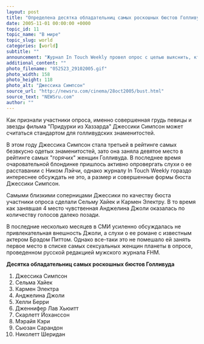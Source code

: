 ```yaml
---
layout: post
title: "Определена десятка обладательниц самых роскошных бюстов Голливуда"
date: 2005-11-01 00:00:00 +0000
topic_id: 11
topic_name: "В мире"
topic_slug: world
categories: [world]
subtitle: ""
announcement: "Журнал In Touch Weekly провел опрос с целью выяснить, кто из голливудских знаменитостей обладает самым лучшим бюстом. В результате в десятке самых \"грудастых\" звезд засветились Джессика Симпсон, Анджелина Джоли, Сельма Хайек и другие."
additional_content: ""
photo_filename: "052523_29102005.gif"
photo_width: 158
photo_height: 118
photo_alt: "Джессика Симпсон"
source_url: "http://newsru.com/cinema/28oct2005/bust.html"
source_text: "NEWSru.com"
author: ""
---
```

Как признали участники опроса, именно совершенная грудь певицы и звезды фильма "Придурки из Хаззарда" Джессики Симпсон может считаться стандартом для голливудских знаменитостей.

В этом году Джессика Симпсон стала третьей в рейтинге самых безвкусно одетых знаменитостей, зато она заняла девятое место в рейтинге самых "горячих" женщин Голливуда. В последнее время очаровательной блондинке пришлось активно опровергать слухи о ее расставании с Ником Лэйчи, однако журналу In Touch Weekly гораздо интереснее обсуждать не это, а размер и совершенные формы бюста Джессики Симпсон.

Самыми близкими соперницами Джессики по качеству бюста участники опроса сделали Сельму Хайек и Кармен Электру. В то время как занявшая 4 место чувственная Анджелина Джоли оказалась по количеству голосов далеко позади.

В последние несколько месяцев в СМИ усиленно обсуждалась не привлекательная внешность Джоли, а слухи о ее романе с известным актером Брэдом Питтом. Однако все-таки это не помешало ей занять первое место в списке самых сексуальных женщин планеты в опросе, проведенном русской редакцией мужского журнала FHM.

<strong>Десятка обладательниц самых роскошных бюстов Голливуда</strong>

1. Джессика Симпсон
2. Сельма Хайек
3. Кармен Электра
4. Анджелина Джоли
5. Хелли Берри
6. Дженнифер Лав Хьюитт
7. Скарлетт Йоханссон
8. Мэрайя Кэри
9. Сьюзан Сарандон
10. Николетт Шеридан
